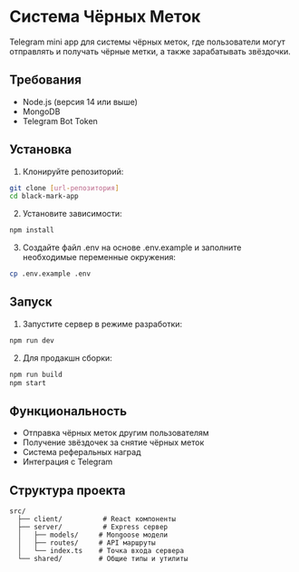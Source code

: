 # Система Чёрных Меток

Telegram mini app для системы чёрных меток, где пользователи могут отправлять и получать чёрные метки, а также зарабатывать звёздочки.

## Требования

- Node.js (версия 14 или выше)
- MongoDB
- Telegram Bot Token

## Установка

1. Клонируйте репозиторий:
```bash
git clone [url-репозитория]
cd black-mark-app
```

2. Установите зависимости:
```bash
npm install
```

3. Создайте файл .env на основе .env.example и заполните необходимые переменные окружения:
```bash
cp .env.example .env
```

## Запуск

1. Запустите сервер в режиме разработки:
```bash
npm run dev
```

2. Для продакшн сборки:
```bash
npm run build
npm start
```

## Функциональность

- Отправка чёрных меток другим пользователям
- Получение звёздочек за снятие чёрных меток
- Система реферальных наград
- Интеграция с Telegram

## Структура проекта

```
src/
  ├── client/          # React компоненты
  ├── server/          # Express сервер
  │   ├── models/     # Mongoose модели
  │   ├── routes/     # API маршруты
  │   └── index.ts    # Точка входа сервера
  └── shared/         # Общие типы и утилиты
``` 